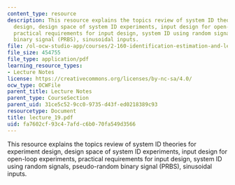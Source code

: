 ```yaml
---
content_type: resource
description: This resource explains the topics review of system ID theories for experiment
  design, design space of system ID experiments, input design for open-loop experiments,
  practical requirements for input design, system ID using random signals, pseudo-random
  binary signal (PRBS), sinusoidal inputs.
file: /ol-ocw-studio-app/courses/2-160-identification-estimation-and-learning-spring-2006/fa7602cf93c47afdc6b070fa549d3566_lecture_19.pdf
file_size: 454755
file_type: application/pdf
learning_resource_types:
- Lecture Notes
license: https://creativecommons.org/licenses/by-nc-sa/4.0/
ocw_type: OCWFile
parent_title: Lecture Notes
parent_type: CourseSection
parent_uid: 31ce5c52-9cc0-9735-d43f-ed0218389c93
resourcetype: Document
title: lecture_19.pdf
uid: fa7602cf-93c4-7afd-c6b0-70fa549d3566
---
```

This resource explains the topics review of system ID theories for experiment design, design space of system ID experiments, input design for open-loop experiments, practical requirements for input design, system ID using random signals, pseudo-random binary signal (PRBS), sinusoidal inputs.